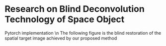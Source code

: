 # Research on Blind Deconvolution Technology of Space Object
Pytorch implementation \n
The following figure is the blind restoration of the spatial target image achieved by our proposed method
